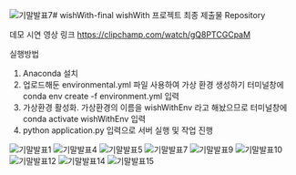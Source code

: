 ![기말발표7](https://github.com/Orang2E/wishWith-final/assets/113418916/1315ec2c-29ad-4652-a256-0e00c0f92392)# wishWith-final
wishWith 프로젝트 최종 제출물 Repository

데모 시연 영상 링크
https://clipchamp.com/watch/gQ8PTCGCpaM


실행방법

1. Anaconda 설치
2. 업로드해둔 environmental.yml 파일 사용하여 가상 환경 생성하기 터미널창에 conda env create -f environment.yml 입력
3. 가상환경 활성화. 가상환경의 이름을 wishWithEnv 라고 해놨으므로 터미널창에 conda activate wishWithEnv 입력
4. python application.py 입력으로 서버 실행 및 작업 진행

![기말발표1](https://github.com/Orang2E/wishWith-final/assets/113418916/a2a64448-9a93-46f7-a6d8-c5e5846608ab)
![기말발표4](https://github.com/Orang2E/wishWith-final/assets/113418916/09691500-29a7-41b7-b827-e2545f83efd9)
![기말발표5](https://github.com/Orang2E/wishWith-final/assets/113418916/0f8cf3ae-7a98-4aca-943d-dae4350a9db4)
![기말발표7](https://github.com/Orang2E/wishWith-final/assets/113418916/c0c4ff3a-939b-4ab0-9025-fad5cf211dc1)
![기말발표9](https://github.com/Orang2E/wishWith-final/assets/113418916/4786a29e-6a52-46dc-8c25-459fc2bf5daa)
![기말발표10](https://github.com/Orang2E/wishWith-final/assets/113418916/104849f2-336f-44f3-a178-980446ab4e23)
![기말발표12](https://github.com/Orang2E/wishWith-final/assets/113418916/b43bdb93-df0b-4549-9ae5-4200e502b891)
![기말발표14](https://github.com/Orang2E/wishWith-final/assets/113418916/eddf033f-b7c3-4ee6-a982-ae151dbd88a4)
![기말발표15](https://github.com/Orang2E/wishWith-final/assets/113418916/2de1ea40-25e3-4b12-988b-ce7ba1afcce5)

